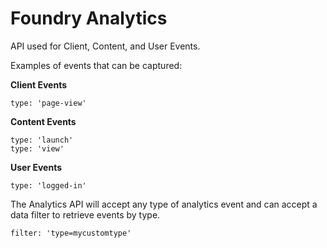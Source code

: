 
# Foundry Analytics

API used for Client, Content, and User Events.

Examples of events that can be captured:

**Client Events**

    type: 'page-view'

**Content Events**

    type: 'launch'
    type: 'view'
    
**User Events**

    type: 'logged-in'

The Analytics API will accept any type of analytics event and can accept a data filter to retrieve events by type.

    filter: 'type=mycustomtype'

